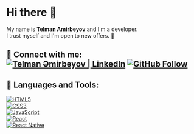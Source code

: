 # Hi there 👋  

My name is **Telman Amirbeyov** and I'm a developer.  
I trust myself and I'm open to new offers. 💪  

## 🔗 Connect with me:  [![Telman Əmirbəyov | LinkedIn](https://img.shields.io/badge/Telman%20Əmirbəyov-LinkedIn-%230A66C2.svg?style=for-the-badge&logo=linkedin&logoColor=white)](https://www.linkedin.com/in/telmanamirbeyov) [![GitHub Follow](https://img.shields.io/github/followers/Teoqram?label=Follow&style=for-the-badge)](https://github.com/Teoqram)

## 🚀 Languages and Tools:  
[![HTML5](https://img.shields.io/badge/HTML5-%23E34F26.svg?style=for-the-badge&logo=html5&logoColor=white)](https://developer.mozilla.org/en-US/docs/Web/HTML)  
[![CSS3](https://img.shields.io/badge/CSS3-%231572B6.svg?style=for-the-badge&logo=css3&logoColor=white)](https://developer.mozilla.org/en-US/docs/Web/CSS)  
[![JavaScript](https://img.shields.io/badge/JavaScript-%23F7DF1E.svg?style=for-the-badge&logo=javascript&logoColor=black)](https://developer.mozilla.org/en-US/docs/Web/JavaScript)  
[![React](https://img.shields.io/badge/React-%2361DAFB.svg?style=for-the-badge&logo=react&logoColor=black)](https://react.dev/)  
[![React Native](https://img.shields.io/badge/React%20Native-%2361DAFB.svg?style=for-the-badge&logo=react&logoColor=black)](https://reactnative.dev/)  
